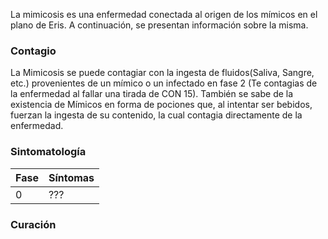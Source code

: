 La mimicosis es una enfermedad conectada al origen de los mímicos en el plano de Eris. A continuación, se presentan información sobre la misma.

### Contagio
La Mimicosis se puede contagiar con la ingesta de fluidos(Saliva, Sangre, etc.) provenientes de un mímico o un infectado en fase 2 (Te contagias de la enfermedad al fallar una tirada de CON 15).
También se sabe de la existencia de Mímicos en forma de pociones que, al intentar ser bebidos, fuerzan la ingesta de su contenido, la cual contagia directamente de la enfermedad.
### Sintomatología
| Fase | Síntomas |
| ---- | -------- |
|0     | ??? |
 
### Curación
